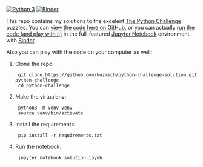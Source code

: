 [![Python 3](https://img.shields.io/badge/python-3-blue.svg)](https://www.python.org/downloads/)
[![Binder](https://mybinder.org/badge.svg)](https://mybinder.org/v2/gh/kuzmich/python-challenge-solution/master?filepath=solution.ipynb)

This repo contains my solutions to the excelent [The Python Challenge](http://www.pythonchallenge.com) puzzles.
You can [view the code here on GitHub](solution.ipynb), or you can actually
[run the code (and play with it)](https://mybinder.org/v2/gh/kuzmich/python-challenge-solution/master?filepath=solution.ipynb)
in the full-featured [Jupyter Notebook](https://jupyter.org/) environment with [Binder](https://mybinder.org/).

Also you can play with the code on your computer as well:

1. Clone the repo:

        git clone https://github.com/kuzmich/python-challenge-solution.git python-challenge
        cd python-challenge

2. Make the virtualenv:

        python3 -m venv venv
        source venv/bin/activate
    
3. Install the requirements:
    
        pip install -r requirements.txt
    
4. Run the notebook:

        jupyter notebook solution.ipynb
    
